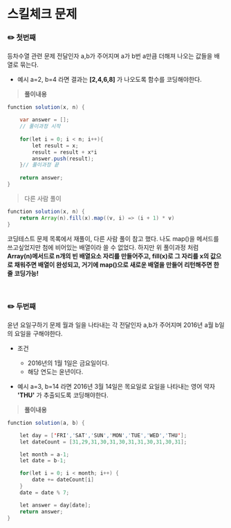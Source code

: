 # 스킬체크 문제

### ✏️ 첫번째
등차수열 관련 문제 
전달인자 a,b가 주어지며 a가 b번 a만큼 더해져 나오는 값들을 배열로 묶는다.

- 예시 
a=2, b=4 라면 
결과는 **[2,4,6,8]** 가 나오도록 함수를 코딩해야한다.

> **풀이내용**
```java
function solution(x, n) {

    var answer = []; 
    // 풀이과정 시작
    
    for(let i = 0; i < n; i++){
        let result = x;
        result = result + x*i
        answer.push(result);
    }// 풀이과정 끝
    
    return answer;
}

```
> 다른 사람 풀이
```java
function solution(x, n) {
    return Array(n).fill(x).map((v, i) => (i + 1) * v)
}
```
코딩테스트 문제 목록에서 재풀이, 다른 사람 풀이 참고 했다. 나도 map()을 메서드를 쓰고싶었지만 첨에 비어있는 배열이라 쓸 수 없었다. 
하지만 위 풀이과정 처럼 __Array(n)메서드로 n개의 빈 배열요소 자리를 만들어주고, fill(x)로 그 자리를 x의 값으로 채워주면 배열이 완성되고, 거기에 map()으로 새로운 배열을 만들어 리턴해주면 한 줄 코딩가능!__


<br/>

### ✏️ 두번째
윤년 요일구하기 문제
월과 일을 나타내는 각 전달인자 a,b가 주어지며 2016년 a월 b일의 요일을 구해야한다.

- 조건
  - 2016년의 1월 1일은 금요일이다.
  - 해당 연도는 윤년이다.

- 예시 
a=3, b=14 라면 
2016년 3월 14일은 목요일로 요일을 나타내는 영어 약자 **'THU'** 가 추출되도록 코딩해야한다.

> **풀이내용**
```java
function solution(a, b) {

    let day = ['FRI','SAT','SUN','MON','TUE','WED','THU'];
    let dateCount = [31,29,31,30,31,30,31,31,30,31,30,31];

    let month = a-1;
    let date = b-1;

    for(let i = 0; i < month; i++) {
        date += dateCount[i]
    }    
    date = date % 7;

    let answer = day[date];
    return answer;
}
```
